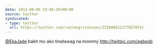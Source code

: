 ```yaml
---
date: 2012-08-06 22:46:29+00:00
source: twitter
syndicated:
- type: twitter
  url: https://twitter.com/roytang/statuses/232608612177027074/
---
```


[@EkaJade](https://twitter.com/EkaJade/) bakit mo ako tinatawag na mommy http://twitpic.com/agbsqb